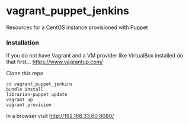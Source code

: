 # vagrant_puppet_jenkins
Resources for a CentOS instance provisioned with Puppet

### Installation
If you do not have Vagrant and a VM provider like VirtualBox installed do that first... https://www.vagrantup.com/

Clone this repo

```
cd vagrant_puppet_jenkins
bundle install
librarian-puppet update
vagrant up
vagrant provision
```

In a browser visit http://192.168.33.60:8080/
